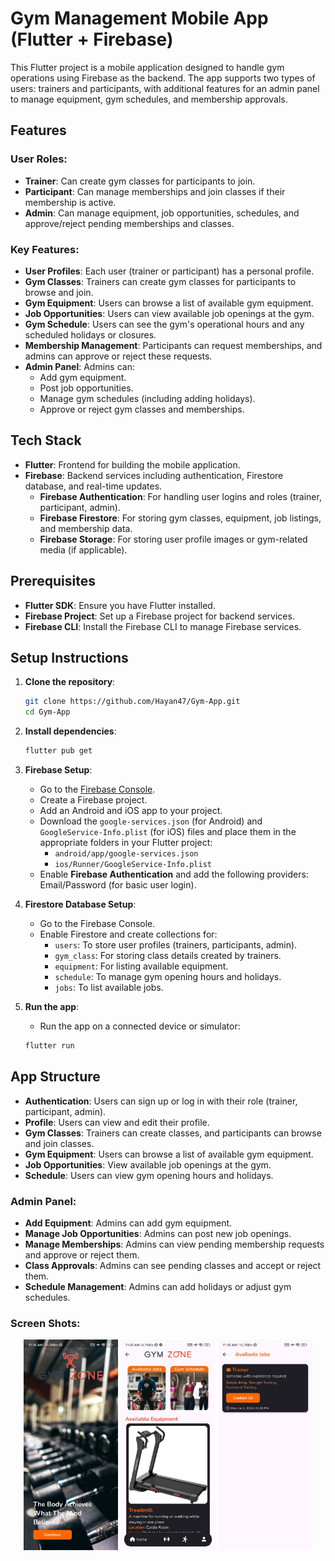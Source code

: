 # Gym Management Mobile App (Flutter + Firebase)

This Flutter project is a mobile application designed to handle gym operations using Firebase as the backend. The app supports two types of users: trainers and participants, with additional features for an admin panel to manage equipment, gym schedules, and membership approvals.

## Features

### User Roles:
- **Trainer**: Can create gym classes for participants to join.
- **Participant**: Can manage memberships and join classes if their membership is active.
- **Admin**: Can manage equipment, job opportunities, schedules, and approve/reject pending memberships and classes.

### Key Features:
- **User Profiles**: Each user (trainer or participant) has a personal profile.
- **Gym Classes**: Trainers can create gym classes for participants to browse and join.
- **Gym Equipment**: Users can browse a list of available gym equipment.
- **Job Opportunities**: Users can view available job openings at the gym.
- **Gym Schedule**: Users can see the gym's operational hours and any scheduled holidays or closures.
- **Membership Management**: Participants can request memberships, and admins can approve or reject these requests.
- **Admin Panel**: Admins can:
  - Add gym equipment.
  - Post job opportunities.
  - Manage gym schedules (including adding holidays).
  - Approve or reject gym classes and memberships.

## Tech Stack

- **Flutter**: Frontend for building the mobile application.
- **Firebase**: Backend services including authentication, Firestore database, and real-time updates.
  - **Firebase Authentication**: For handling user logins and roles (trainer, participant, admin).
  - **Firebase Firestore**: For storing gym classes, equipment, job listings, and membership data.
  - **Firebase Storage**: For storing user profile images or gym-related media (if applicable).

## Prerequisites

- **Flutter SDK**: Ensure you have Flutter installed.
- **Firebase Project**: Set up a Firebase project for backend services.
- **Firebase CLI**: Install the Firebase CLI to manage Firebase services.

## Setup Instructions

1. **Clone the repository**:
    ```bash
    git clone https://github.com/Hayan47/Gym-App.git
    cd Gym-App
    ```

2. **Install dependencies**:
    ```bash
    flutter pub get
    ```

3. **Firebase Setup**:
    - Go to the [Firebase Console](https://console.firebase.google.com/).
    - Create a Firebase project.
    - Add an Android and iOS app to your project.
    - Download the `google-services.json` (for Android) and `GoogleService-Info.plist` (for iOS) files and place them in the appropriate folders in your Flutter project:
        - `android/app/google-services.json`
        - `ios/Runner/GoogleService-Info.plist`
    - Enable **Firebase Authentication** and add the following providers: Email/Password (for basic user login).

4. **Firestore Database Setup**:
    - Go to the Firebase Console.
    - Enable Firestore and create collections for:
      - `users`: To store user profiles (trainers, participants, admin).
      - `gym_class`: For storing class details created by trainers.
      - `equipment`: For listing available equipment.
      - `schedule`: To manage gym opening hours and holidays.
      - `jobs`: To list available jobs.


5. **Run the app**:
    - Run the app on a connected device or simulator:
    ```bash
    flutter run
    ```

## App Structure

- **Authentication**: Users can sign up or log in with their role (trainer, participant, admin).
- **Profile**: Users can view and edit their profile.
- **Gym Classes**: Trainers can create classes, and participants can browse and join classes.
- **Gym Equipment**: Users can browse a list of available gym equipment.
- **Job Opportunities**: View available job openings at the gym.
- **Schedule**: Users can view gym opening hours and holidays.

### Admin Panel:
- **Add Equipment**: Admins can add gym equipment.
- **Manage Job Opportunities**: Admins can post new job openings.
- **Manage Memberships**: Admins can view pending membership requests and approve or reject them.
- **Class Approvals**: Admins can see pending classes and accept or reject them.
- **Schedule Management**: Admins can add holidays or adjust gym schedules.

### Screen Shots:
<p align="center">
  <img src="https://github.com/Hayan47/Hayan47/blob/main/photo_2024-09-24_11-46-08.jpg" width="30%" />
  <img src="https://github.com/Hayan47/Hayan47/blob/main/photo_2024-09-24_11-44-05.jpg" width="30%" />
  <img src="https://github.com/Hayan47/Hayan47/blob/main/photo_2024-09-24_11-43-59.jpg" width="30%" />
</p>
